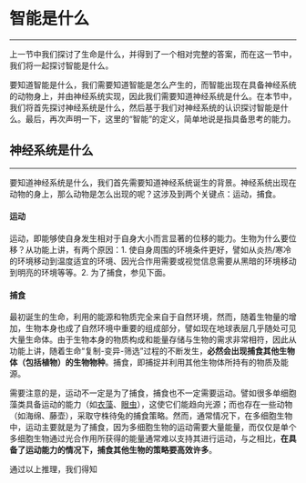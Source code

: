 # 智能是什么

---

上一节中我们探讨了生命是什么，并得到了一个相对完整的答案，而在这一节中，我们将一起探讨智能是什么。

要知道智能是什么，我们需要知道智能是怎么产生的，而智能出现在具备神经系统的动物身上，并由神经系统实现，因此我们需要知道神经系统是什么。在本节中，我们将首先探讨神经系统是什么，然后基于我们对神经系统的认识探讨智能是什么。最后，再次声明一下，这里的“智能”的定义，简单地说是指具备思考的能力。

## 神经系统是什么

---

要知道神经系统是什么，我们首先需要知道神经系统诞生的背景。神经系统出现在动物的身上，那么动物是怎么出现的呢？这涉及到两个关键点：运动，捕食。

#### 运动

运动，即能够使自身发生相对于自身大小而言显著的位移的能力。生物为什么要位移？从功能上讲，有两个原因：1. 使自身周围的环境条件更好，譬如从炎热/寒冷的环境移动到温度适宜的环境、因光合作用需要或视觉信息需要从黑暗的环境移动到明亮的环境等等。2. 为了捕食，参见下面。

#### 捕食

最初诞生的生命，利用的能源和物质完全来自于自然环境，然而，随着生物量的增加，生物本身也成了自然环境中重要的组成部分，譬如现在地球表层几乎随处可见大量生命体。由于生物本身的物质构成和能量存储与生物的需求非常相符，因此从功能上讲，随着生命“复制-变异-筛选”过程的不断发生，**必然会出现捕食其他生物体（包括植物）的生物物种**。捕食，即捕捉并利用其他生物体所持有的物质及能源。

需要注意的是，运动不一定是为了捕食，捕食也不一定需要运动。譬如很多单细胞藻类具备运动的能力（如[衣藻](https://zh.wikipedia.org/wiki/%E8%A1%A3%E8%97%BB%E5%B1%9E)、[眼虫](https://zh.wikipedia.org/wiki/%E7%9C%BC%E8%99%AB%E5%B1%9E)），这使它们能趋向光源；而也存在一些动物（如海绵、藤壶），采取守株待兔的捕食策略。然而，通常情况下，在多细胞生物中，运动主要就是为了捕食，因为多细胞生物的运动需要大量能量，而仅仅是单个多细胞生物通过光合作用所获得的能量通常难以支持其进行运动，与之相比，**在具备了运动能力的情况下，捕食其他生物的策略要高效许多**。

通过以上推理，我们得知

